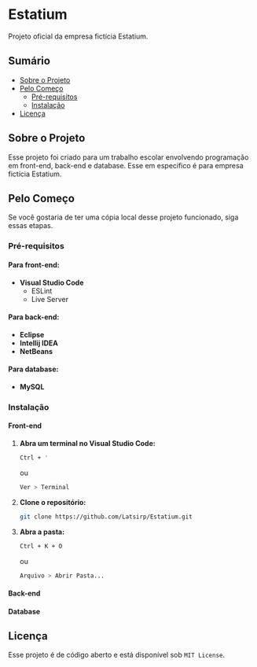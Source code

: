 # **Estatium**

Projeto oficial da empresa fictícia Estatium.

## **Sumário**

- [Sobre o Projeto](#sobre-o-projeto)
- [Pelo Começo](#pelo-comeco)
  - [Pré-requisitos](#pre-requisitos)
  - [Instalação](#instalacao)
- [Licença](#licensa)

## **Sobre o Projeto**

Esse projeto foi criado para um trabalho escolar envolvendo programação em front-end, back-end e database. Esse em especifico é para empresa fictícia Estatium.

## **Pelo Começo**

Se você gostaria de ter uma cópia local desse projeto funcionado, siga essas etapas.

### **Pré-requisitos**

#### Para front-end:

- **Visual Studio Code**
  - ESLint
  - Live Server

#### Para back-end:

- **Eclipse**
- **Intellij IDEA**
- **NetBeans**

#### Para database:

- **MySQL**

### **Instalação**

#### Front-end

1. **Abra um terminal no Visual Studio Code:**

   ```sh
   Ctrl + '
   ```

   ou

   ```sh
   Ver > Terminal
   ```

2. **Clone o repositório:**

   ```sh
   git clone https://github.com/Latsirp/Estatium.git
   ```

3. **Abra a pasta:**

   ```sh
   Ctrl + K + O
   ```

   ou

   ```sh
   Arquivo > Abrir Pasta...
   ```
   
#### Back-end

#### Database
   
## **Licença**

Esse projeto é de código aberto e está disponível sob `MIT License`.

